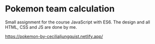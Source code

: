 # Pokemon team calculation

Small assignment for the course JavaScript with ES6. The design and all HTML, CSS and JS are done by me.

https://pokemon-by-cecilialjungquist.netlify.app/


